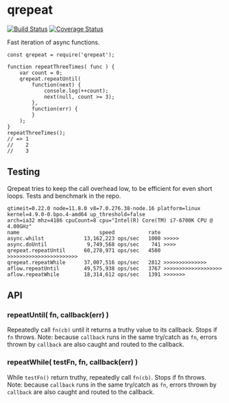 qrepeat
=======
[![Build Status](https://api.travis-ci.org/andrasq/node-qrepeat.svg?branch=master)](https://travis-ci.org/andrasq/node-qrepeat?branch=master)
[![Coverage Status](https://coveralls.io/repos/github/andrasq/node-qrepeat/badge.svg?branch=master)](https://coveralls.io/github/andrasq/node-qrepeat?branch=master)

Fast iteration of async functions.

    const qrepeat = require('qrepeat');

    function repeatThreeTimes( func ) {
        var count = 0;
        qrepeat.repeatUntil(
            function(next) {
                console.log(++count);
                next(null, count >= 3);
            },
            function(err) {
            }
        );
    }
    repeatThreeTimes();
    // => 1
    //    2
    //    3


Testing
-------

Qrepeat tries to keep the call overhead low, to be efficient for even short loops.  Tests
and benchmark in the repo.

    qtimeit=0.22.0 node=11.8.0 v8=7.0.276.38-node.16 platform=linux kernel=4.9.0-0.bpo.4-amd64 up_threshold=false
    arch=ia32 mhz=4186 cpuCount=8 cpu="Intel(R) Core(TM) i7-6700K CPU @ 4.00GHz"
    name                          speed           rate
    async.whilst             13,162,223 ops/sec   1000 >>>>>
    async.doUntil             9,749,568 ops/sec    741 >>>>
    qrepeat.repeatUntil      60,278,971 ops/sec   4580 >>>>>>>>>>>>>>>>>>>>>>>
    qrepeat.repeatWhile      37,007,516 ops/sec   2812 >>>>>>>>>>>>>>
    aflow.repeatUntil        49,575,938 ops/sec   3767 >>>>>>>>>>>>>>>>>>>
    aflow.repeatWhile        18,314,612 ops/sec   1391 >>>>>>>


API
---

### repeatUntil( fn, callback(err) )

Repeatedly call `fn(cb)` until it returns a truthy value to its callback.  Stops if `fn` throws.
Note: because `callback` runs in the same try/catch as `fn`, errors thrown by `callback` are
also caught and routed to the callback.

### repeatWhile( testFn, fn, callback(err) )

While `testFn()` return truthy, repeatedly call `fn(cb)`.  Stops if fn throws.
Note: because `callback` runs in the same try/catch as `fn`, errors thrown by `callback` are
also caught and routed to the callback.
